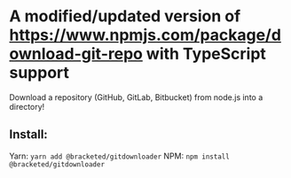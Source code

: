# A modified/updated version of https://www.npmjs.com/package/download-git-repo with TypeScript support

Download a repository (GitHub, GitLab, Bitbucket) from node.js into a directory!

## Install:

Yarn: `yarn add @bracketed/gitdownloader`
NPM: `npm install @bracketed/gitdownloader`
